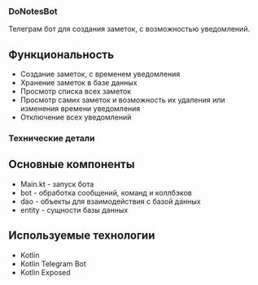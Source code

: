 ### DoNotesBot
Телеграм бот для создания заметок, с возможностью уведомлений.

## Функциональность
* Создание заметок, с временем уведомления
* Хранение заметок в базе данных
* Просмотр списка всех заметок
* Просмотр самих заметок и возможность их удаления или изменения времени уведомления
* Отключение всех уведомлений

### Технические детали
## Основные компоненты
* Main.kt - запуск бота
* bot - обработка сообщений, команд и коллбэков
* dao - объекты для взаимодействия с базой данных
* entity - сущности базы данных

## Используемые технологии
* Kotlin
* Kotlin Telegram Bot
* Kotlin Exposed
